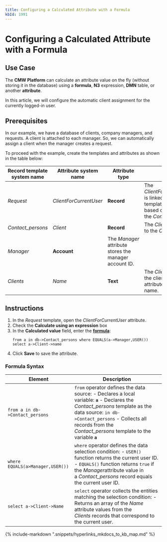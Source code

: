 ```yaml
---
title: Configuring a Calculated Attribute with a Formula
kbId: 1991
---
```



# Configuring a Calculated Attribute with a Formula

## Use Case

The **CMW Platform** can calculate an attribute value on the fly (without storing it in the database) using a **formula**, **N3** expression, **DMN** table, or another **attribute**.

In this article, we will configure the automatic client assignment for the currently logged-in user.

## Prerequisites

In our example, we have a database of clients, company managers, and requests. A client is attached to each manager. So, we can automatically assign a client when the manager creates a request.

To proceed with the example, create the templates and attributes as shown in the table below:

| **Record template system name** | **Attribute system name** | **Attribute type** | **Description** |
| --- | --- | --- | --- |
| *Request* | *ClientForCurrentUser* | **Record** | The *ClientForCurrentUser* attribute is linked to the *Clients* template and calculated based on the data stored in the *Contact\_persons*template. |
| *Contact\_persons* | *Client* | **Record** | The *Client* attribute is linked to the *Clients* template. |
| *Manager* | **Account** | The *Manager* attribute stores the manager account ID. |
| *Clients* | *Name* | **Text** | The *Clients* template contains the client records. The *Name* attribute stores the client name. |

## Instructions

1. In the *Request* template, open the *ClientForCurrentUser* attribute.
2. Check the **Calculate using an expression** box
3. In the **Calculated value** field, enter the [**formula**](#mcetoc_1gto5h8ao2):
   ```
   from a in db->Contact_persons where EQUALS(a->Manager,USER()) select a->Client->name
   ```
4. Click **Save** to save the attribute.

### Formula Syntax

| Element | Description |
| --- | --- |
| `from a in db->Contact_persons` | `from` operator defines the data source:   - Declares a local variable: **`a`** - Declares the *Contact\_persons* template as the data source: `in db->Contact_persons` - Collects all records from the *Contact\_persons* template to the variable **`a`** |
| `where EQUALS(a>Manager,USER())` | `where` operator defines the data selection condition:   - `USER()` function returns the current user ID. - `EQUALS()` function returns `true` if the *Manager*attribute value in a *Contact\_persons* record equals the current user ID. |
| `select a->Client->Name` | `select` operator collects the entities matching the selection condition:   - Returns an array of the *Name* attribute values from the *Clients* records that correspond to the current user. |

{% include-markdown ".snippets/hyperlinks_mkdocs_to_kb_map.md" %}

